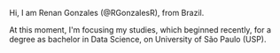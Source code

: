 Hi, I am Renan Gonzales (@RGonzalesR), from Brazil. 

At this moment, I'm focusing my studies, which beginned recently, for a degree as bachelor in Data Science, on University of São Paulo (USP). 





